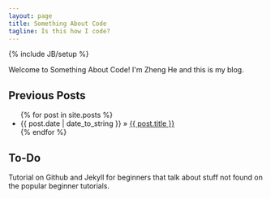 ```yaml
---
layout: page
title: Something About Code
tagline: Is this how I code?
---
```

{% include JB/setup %}

Welcome to Something About Code!
I'm Zheng He and this is my blog.<br />
    
## Previous Posts

<ul class="posts">
  {% for post in site.posts %}
    <li><span>{{ post.date | date_to_string }}</span> &raquo; <a href="{{ BASE_PATH }}{{ post.url }}">{{ post.title }}</a></li>
  {% endfor %}
</ul>

## To-Do

Tutorial on Github and Jekyll for beginners that talk about stuff not found on the popular beginner tutorials.
